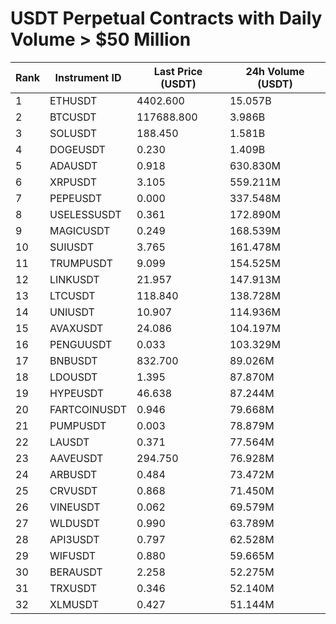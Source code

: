 # USDT Perpetual Contracts with Daily Volume > $50 Million

| Rank | Instrument ID | Last Price (USDT) | 24h Volume (USDT) |
|------|---------------|-------------------|-------------------|
| 1 | ETHUSDT | 4402.600 | 15.057B |
| 2 | BTCUSDT | 117688.800 | 3.986B |
| 3 | SOLUSDT | 188.450 | 1.581B |
| 4 | DOGEUSDT | 0.230 | 1.409B |
| 5 | ADAUSDT | 0.918 | 630.830M |
| 6 | XRPUSDT | 3.105 | 559.211M |
| 7 | PEPEUSDT | 0.000 | 337.548M |
| 8 | USELESSUSDT | 0.361 | 172.890M |
| 9 | MAGICUSDT | 0.249 | 168.539M |
| 10 | SUIUSDT | 3.765 | 161.478M |
| 11 | TRUMPUSDT | 9.099 | 154.525M |
| 12 | LINKUSDT | 21.957 | 147.913M |
| 13 | LTCUSDT | 118.840 | 138.728M |
| 14 | UNIUSDT | 10.907 | 114.936M |
| 15 | AVAXUSDT | 24.086 | 104.197M |
| 16 | PENGUUSDT | 0.033 | 103.329M |
| 17 | BNBUSDT | 832.700 | 89.026M |
| 18 | LDOUSDT | 1.395 | 87.870M |
| 19 | HYPEUSDT | 46.638 | 87.244M |
| 20 | FARTCOINUSDT | 0.946 | 79.668M |
| 21 | PUMPUSDT | 0.003 | 78.879M |
| 22 | LAUSDT | 0.371 | 77.564M |
| 23 | AAVEUSDT | 294.750 | 76.928M |
| 24 | ARBUSDT | 0.484 | 73.472M |
| 25 | CRVUSDT | 0.868 | 71.450M |
| 26 | VINEUSDT | 0.062 | 69.579M |
| 27 | WLDUSDT | 0.990 | 63.789M |
| 28 | API3USDT | 0.797 | 62.528M |
| 29 | WIFUSDT | 0.880 | 59.665M |
| 30 | BERAUSDT | 2.258 | 52.275M |
| 31 | TRXUSDT | 0.346 | 52.140M |
| 32 | XLMUSDT | 0.427 | 51.144M |
